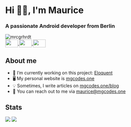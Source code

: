 # Hi 👋🏼, I'm Maurice
### A passionate Android developer from Berlin

<div>
  <img src="https://komarev.com/ghpvc/?username=mrcgrhrdt&color=3DDC84&style=flat-square" alt="mrcgrhrdt"/>
  </br>
  <a href="https://linkedin.com/in/maurice-gerhardt-840b39171" target="_blank">
    <img align="center" src="https://super.so/icon/dark/linkedin.svg" height="25" width="40"/>
  </a>
  <a href="https://twitter.com/mrcgrhrdt" target="_blank">
    <img align="center" src="https://super.so/icon/dark/twitter.svg" height="25" width="40"/>
  </a>
  <a href="https://instagram.com/mrcgrhrdt" target="_blank">
    <img align="center" src="https://super.so/icon/dark/instagram.svg" height="25" width="40"/>
  </a>
</div>

## About me
- 🔨 I’m currently working on this project: [Eloquent](https://github.com/Eloquent-Team/Eloquent-Android)
- 🖥 My personal website is [mgcodes.one](mgcodes.one)
- 💡 Sometimes, I write articles on [mgcodes.one/blog](https://mgcodes.one/blog)
- 💬 You can reach out to me via maurice@mgcodes.one

## Stats
<p align="left">
  <img src="https://github-readme-stats.vercel.app/api?username=mrcgrhrdt&show_icons=true" />
  <img src="https://github-readme-stats.vercel.app/api/top-langs/?username=mrcgrhrdt&layout=compact" />
</p>
